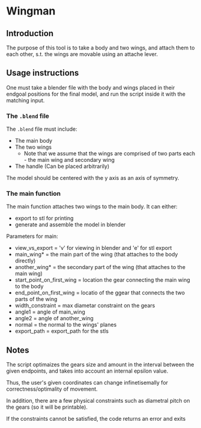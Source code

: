 # Wingman

## Introduction
The purpose of this tool is to take a body and two wings, and attach them to each other, s.t. the wings are movable using an attache lever.

## Usage instructions
One must take a blender file with the body and wings placed in their endgoal positions for the final model, and run the script inside it with the matching input.

### The `.blend` file

The `.blend` file must include:
- The main body
- The two wings
  - Note that we assume that the wings are comprised of two parts each - the main wing and secondary wing
- The handle (Can be placed arbitrarily)

The model should be centered with the y axis as an axis of symmetry.


### The main function
The main function attaches two wings to the main body.
It can either:
- export to stl for printing
- generate and assemble the model in blender


Parameters for main:
- view_vs_export = 'v' for viewing in blender and 'e' for stl export
- main_wing* = the main part of the wing (that attaches to the body directly)
- another_wing* = the secondary part of the wing (that attaches to the main wing)
- start_point_on_first_wing = location the gear connecting the main wing to the body
- end_point_on_first_wing = locatio of the ggear that connects the two parts of the wing
- width_constraint = max diametar constraint on the gears
- angle1 = angle of main_wing
- angle2 = angle of another_wing
- normal = the normal to the wings' planes
- export_path = export_path for the stls 


## Notes
The script optimaizes the gears size and amount in the interval between the given endpoints, and takes into account an internal epsilon value.


Thus, the user's given coordinates can change infinetisemally for correctness/optimality of movement.

In addition, there are a few physical constraints such as diametral pitch on the gears (so it will be printable).

If the constraints cannot be satisfied, the code returns an error and exits
